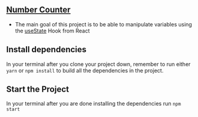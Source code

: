 ## [Number Counter](https://isneru.github.io/number-counter)

- The main goal of this project is to be able to manipulate variables using the [useState](https://reactjs.org/docs/hooks-state.html) Hook from React

## Install dependencies

In your terminal after you clone your project down, remember to run either `yarn` or `npm install` to build all the dependencies in the project.

## Start the Project

In your terminal after you are done installing the dependencies run `npm start`
